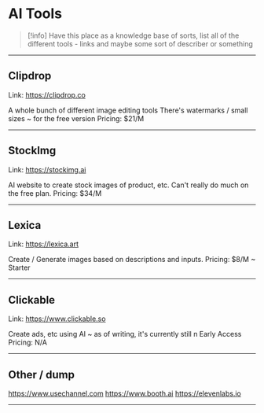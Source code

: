 # AI Tools 

>[!info] 
> Have this place as a knowledge base of sorts, list all of the different tools - links and maybe some sort of describer or something

- - -
## Clipdrop
Link: https://clipdrop.co

A whole bunch of different image editing tools 
There's watermarks / small sizes ~ for the free version
Pricing: $21/M

- - -
## StockImg
Link: https://stockimg.ai

AI website to create stock images of product, etc.
Can't really do much on the free plan.
Pricing: $34/M

- - -
## Lexica 
Link: https://lexica.art

Create / Generate images based on descriptions and inputs.
Pricing: $8/M ~ Starter

- - -
## Clickable
Link: https://www.clickable.so

Create ads, etc using AI ~ as of writing, it's currently still n Early Access
Pricing: N/A

- - -
## Other / dump

https://www.usechannel.com
https://www.booth.ai
https://elevenlabs.io

- - -

